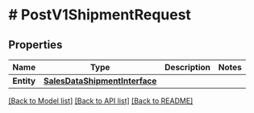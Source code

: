 # # PostV1ShipmentRequest


## Properties 


Name | Type | Description | Notes
------------ | ------------- | ------------- | -------------
**Entity**| [**SalesDataShipmentInterface**](SalesDataShipmentInterface.md) |   |


[[Back to Model list]](../../README.md#models) [[Back to API list]](../../README.md#endpoints) [[Back to README]](../../README.md)

